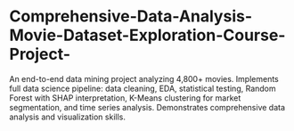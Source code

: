 # Comprehensive-Data-Analysis-Movie-Dataset-Exploration-Course-Project-
An end-to-end data mining project analyzing 4,800+ movies. Implements full data science pipeline: data cleaning, EDA, statistical testing, Random Forest with SHAP interpretation, K-Means clustering for market segmentation, and time series analysis. Demonstrates comprehensive data analysis and visualization skills.
